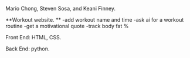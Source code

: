 Mario Chong, Steven Sosa, and Keani Finney.


**Workout website. **
-add workout name and time
-ask ai for a workout routine
-get a motivational quote
-track body fat %


Front End: HTML, CSS. 

Back End: python. 


